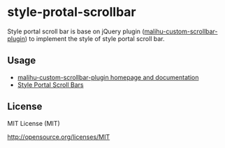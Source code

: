 style-protal-scrollbar
================================

Style portal scroll bar is base on jQuery plugin ([malihu-custom-scrollbar-plugin](https://github.com/malihu/malihu-custom-scrollbar-plugin)) to implement the style of style portal scroll bar.

Usage 
-------------------------

* [malihu-custom-scrollbar-plugin homepage and documentation](http://manos.malihu.gr/jquery-custom-content-scroller/)
* [Style Portal Scroll Bars](http://style-portal.tw.trendnet.org/#/styles/minimalism/latest/5d7725aa-ff52-4035-95d6-8220342da195)

License 
-------------------------

MIT License (MIT)

http://opensource.org/licenses/MIT